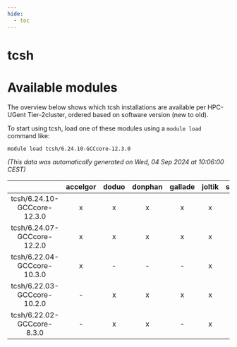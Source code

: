 ```yaml
---
hide:
  - toc
---
```


tcsh
====

# Available modules


The overview below shows which tcsh installations are available per HPC-UGent Tier-2cluster, ordered based on software version (new to old).

To start using tcsh, load one of these modules using a `module load` command like:

```shell
module load tcsh/6.24.10-GCCcore-12.3.0
```

*(This data was automatically generated on Wed, 04 Sep 2024 at 10:06:00 CEST)*  

| |accelgor|doduo|donphan|gallade|joltik|shinx|skitty|
| :---: | :---: | :---: | :---: | :---: | :---: | :---: | :---: |
|tcsh/6.24.10-GCCcore-12.3.0|x|x|x|x|x|-|x|
|tcsh/6.24.07-GCCcore-12.2.0|x|x|x|x|x|x|x|
|tcsh/6.22.04-GCCcore-10.3.0|x|-|-|-|x|-|-|
|tcsh/6.22.03-GCCcore-10.2.0|-|x|x|x|x|-|x|
|tcsh/6.22.02-GCCcore-8.3.0|-|x|x|-|x|-|x|
